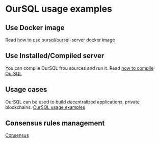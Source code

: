 # OurSQL usage examples

## Use Docker image

Read [how to use oursql/oursql-server docker image](Docker.md) 

## Use Installed/Compiled server

You can compile OurSQL frou sources and run it. Read [how to compile OurSQL](Tests.md)

## Usage cases

OurSQL can be used to build decentralized applications, private blockchains. [OurSQL usage examples](AppExamples.md)

## Consensus rules management

[Consensus](Consensus.md)
